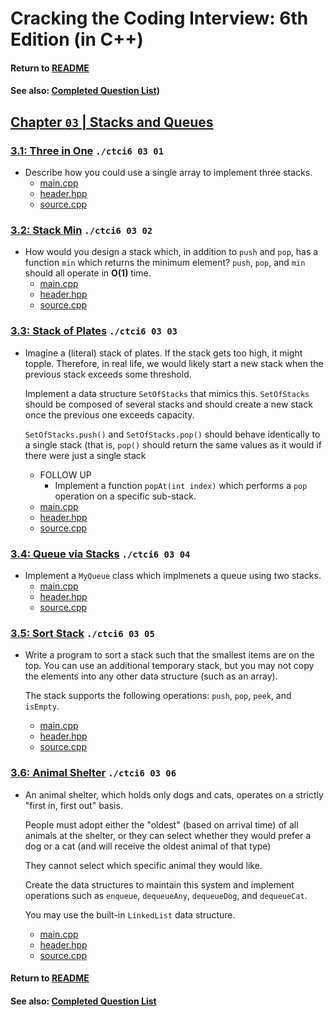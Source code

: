 # Cracking the Coding Interview: 6th Edition (in C++)

#### Return to [README](../README.md)
#### See also: [Completed Question List](QTODO-list.md))

## [Chapter `03` | Stacks and Queues](../src/03/)

### [3.1: Three in One](../src/03/01/) `./ctci6 03 01`
- Describe how you could use a single array to implement three stacks.
  - [main.cpp](../src/03/01/main.cpp) 
  - [header.hpp](../src/03/01/header.hpp) 
  - [source.cpp](../src/03/01/source.cpp)
  
### [3.2: Stack Min](../src/03/02/) `./ctci6 03 02`
- How would you design a stack which, in addition to `push` and `pop`, has a function `min` which returns the minimum element? `push`, `pop`, and `min` should all operate in <b>O(1)</b> time.
  - [main.cpp](../src/03/02/main.cpp) 
  - [header.hpp](../src/03/02/header.hpp) 
  - [source.cpp](../src/03/02/source.cpp)
  
### [3.3: Stack of Plates](../src/03/03/) `./ctci6 03 03`
- Imagine a (literal) stack of plates. If the stack gets too high, it might topple. Therefore, in real life, we would likely start a new stack when the previous stack exceeds some threshold. <p>Implement a data structure `SetOfStacks` that mimics this. `SetOfStacks` should be composed of several stacks and should create a new stack once the previous one exceeds capacity. <p>`SetOfStacks.push()` and `SetOfStacks.pop()` should behave identically to a single stack (that is, `pop()` should return the same values as it would if there were just a single stack
  - FOLLOW UP<br>
    - Implement a function `popAt(int index)` which performs a `pop` operation on a specific sub-stack.
  - [main.cpp](../src/03/03/main.cpp) 
  - [header.hpp](../src/03/03/header.hpp) 
  - [source.cpp](../src/03/03/source.cpp)
  
### [3.4: Queue via Stacks](../src/03/04/) `./ctci6 03 04`
- Implement a `MyQueue` class which implmenets a queue using two stacks.
  - [main.cpp](../src/03/04/main.cpp) 
  - [header.hpp](../src/03/04/header.hpp) 
  - [source.cpp](../src/03/04/source.cpp)

### [3.5: Sort Stack](../src/03/05/) `./ctci6 03 05`
- Write a program to sort a stack such that the smallest items are on the top. You can use an additional temporary stack, but you may not copy the elements into any other data structure (such as an array). <p>The stack supports the following operations: `push`, `pop`, `peek`, and `isEmpty`.
  - [main.cpp](../src/03/05/main.cpp) 
  - [header.hpp](../src/03/05/header.hpp) 
  - [source.cpp](../src/03/05/source.cpp)
  
### [3.6: Animal Shelter](../src/03/06/) `./ctci6 03 06`
- An animal shelter, which holds only dogs and cats, operates on a strictly "first in, first out" basis. <p>People must adopt either the "oldest" (based on arrival time) of all animals at the shelter, or they can select whether they would prefer a dog or a cat (and will receive the oldest animal of that type) <p>They cannot select which specific animal they would like. <p>Create the data structures to maintain this system and implement operations such as `enqueue`, `dequeueAny`, `dequeueDog`, and `dequeueCat`.<p>You may use the built-in `LinkedList` data structure.
  - [main.cpp](../src/03/06/main.cpp) 
  - [header.hpp](../src/03/06/header.hpp) 
  - [source.cpp](../src/03/06/source.cpp)
  
#### Return to [README](../README.md)
#### See also: [Completed Question List](QTODO-list.md)
